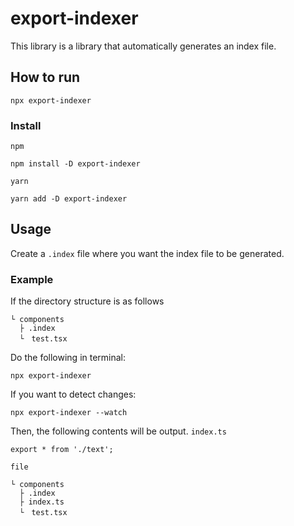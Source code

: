 # export-indexer

This library is a library that automatically generates an index file.

## How to run
```
npx export-indexer
```

### Install
`npm`
```shell
npm install -D export-indexer
```

`yarn`
```shell
yarn add -D export-indexer
```

## Usage
Create a `.index` file where you want the index file to be generated.

### Example
If the directory structure is as follows
```
└ components
  ├ .index
  └　test.tsx
```

Do the following in terminal:
```
npx export-indexer
```

If you want to detect changes:
```shell
npx export-indexer --watch
```

Then, the following contents will be output.
`index.ts`
```
export * from './text';
```

`file`
```
└ components
  ├ .index
  ├ index.ts
  └　test.tsx
```


